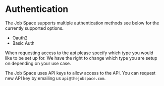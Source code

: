# Authentication

The Job Space supports multiple authentication methods see below for the currently supported options. 
 - Oauth2
 - Basic Auth

When requesting access to the api please specify which type you would like to be set up for. We have the right to change which type you are setup on depending on your use case.

The Job Space uses API keys to allow access to the API. You can request new API key by emailing us `api@thejobspace.com`.
